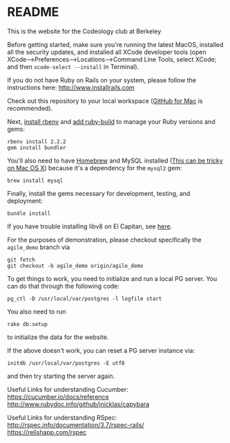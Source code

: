 # README

This is the website for the Codeology club at Berkeley

Before getting started, make sure you're running the latest MacOS, installed all the security updates, and installed all XCode developer tools (open XCode-->Preferences-->Locations-->Command Line Tools, select XCode; and then `xcode-select --install` in Terminal).

If you do not have Ruby on Rails on your system, please follow the instructions here: http://www.installrails.com

Check out this repository to your local workspace ([GitHub for Mac](http://mac.github.com/) is recommended).

Next, [install rbenv](https://github.com/sstephenson/rbenv#installation) and
[add ruby-build](https://github.com/sstephenson/ruby-build#installation) to
manage your Ruby versions and gems:

```
rbenv install 2.2.2
gem install bundler
```

You'll also need to have [Homebrew](http://brew.sh/) and MySQL installed
([This can be tricky on Mac OS X](http://stackoverflow.com/a/11945530/549397))
because it's a dependency for the `mysql2` gem:

```
brew install mysql
```

Finally, install the gems necessary for development, testing, and deployment:

```
bundle install
```

If you have trouble installing libv8 on El Capitan, see [here](http://stackoverflow.com/questions/19577759/installing-libv8-gem-on-os-x-10-9).

For the purposes of demonstration, please checkout specifically the `agile_demo` branch via 
```
git fetch
git checkout -b agile_demo origin/agile_demo
```

To get things to work, you need to initialize and run a local PG server. You can do that through the following code:
```
pg_ctl -D /usr/local/var/postgres -l logfile start
```

You also need to run
```
rake db:setup
```
to initialize the data for the website.

If the above doesn't work, you can reset a PG server instance via:
```
initdb /usr/local/var/postgres -E utf8
```
and then try starting the server again.

Useful Links for understanding Cucumber:
https://cucumber.io/docs/reference
http://www.rubydoc.info/github/jnicklas/capybara

Useful Links for understanding RSpec:
http://rspec.info/documentation/3.7/rspec-rails/
https://relishapp.com/rspec
